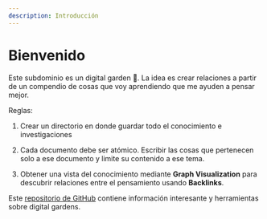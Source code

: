 ```yaml
---
description: Introducción
---
```


# Bienvenido

Este subdominio es un digital garden 🌱. La idea es crear relaciones a partir de un compendio de cosas que voy aprendiendo que me ayuden a pensar mejor.

Reglas: 

1. Crear un directorio en donde guardar todo el conocimiento e investigaciones 

2. Cada documento debe ser atómico. Escribir las cosas que pertenecen solo a ese documento y limite su contenido a ese tema. 

3. Obtener una vista del conocimiento mediante **Graph Visualization** para descubrir relaciones entre el pensamiento usando **Backlinks**.

Este [repositorio de GitHub](https://github.com/MaggieAppleton/digital-gardeners) contiene información interesante y herramientas sobre digital gardens.

